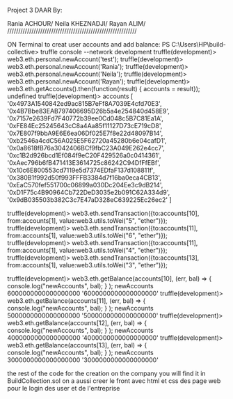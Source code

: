 Project 3 DAAR  By:

Rania ACHOUR/
Neila KHEZNADJI/
Rayan ALIM/
///////////////////////////////////////////////////////////







ON Terminal to creat user accounts and add balance:
PS C:\Users\HP\build-collective> truffle console --network development 
truffle(development)> web3.eth.personal.newAccount('test');
truffle(development)> web3.eth.personal.newAccount('Rania');
truffle(development)> web3.eth.personal.newAccount('Neila');
truffle(development)> web3.eth.personal.newAccount('Rayan');
truffle(development)> web3.eth.getAccounts().then(function(result) { accounts = result});
undefined
truffle(development)> accounts
[
  '0x4973A1540842ed9ac815B7eFf8A7039E4cfd70E3',
  '0x4B7Bbe83EAB797406695D26b5a4e254840d458E9',
  '0x7157e2639Fd7F40772b39ee0Cd048c5B7C81Ea1A',
  '0xFE84Ec25245643cC8a4Aa85f11127D73cE719cD8',
  '0x7E807f9bbA9E6E6ea06Df025E7f8e22d48097B14',
  '0xb2546a4cdC56A025E5F62720a45280b6e04cafD1',
  '0x0a8618fB76a3042406BCf9fbC23A049E262e4cc7',
  '0xc1B2d926bcd1Ef084f9eC20F429526a0c0414361',
  '0xAec796b6fB471413E3614725c86242C94DfFfEBf',
  '0x10c6E800553cd7119e5d7374EDfaF137d108811f',
  '0x380B1f992d50f993FFFB3384d7f16ba0eca4CB13',
  '0xEaC570fef551700c06899a030Dc204Ee3c9dB214',
  '0xD1F75c4B90964Cb722DeD3035e2b091C62A334d9',
  '0x9dB035503b382C3c7E47aD328eC639225Ec26ec2'
]


truffle(development)> web3.eth.sendTransaction({to:accounts[10], from:accounts[1], value:web3.utils.toWei("5", "ether")});
truffle(development)> web3.eth.sendTransaction({to:accounts[11], from:accounts[1], value:web3.utils.toWei("6", "ether")});
truffle(development)> web3.eth.sendTransaction({to:accounts[11], from:accounts[1], value:web3.utils.toWei("4", "ether")});
truffle(development)> web3.eth.sendTransaction({to:accounts[13], from:accounts[1], value:web3.utils.toWei("3", "ether")});


truffle(development)> web3.eth.getBalance(accounts[10], (err, bal) => { console.log("newAccounts", bal); } );
newAccounts 6000000000000000000
'6000000000000000000'
truffle(development)> web3.eth.getBalance(accounts[11], (err, bal) => { console.log("newAccounts", bal); } );
newAccounts 5000000000000000000
'5000000000000000000'
truffle(development)> web3.eth.getBalance(accounts[12], (err, bal) => { console.log("newAccounts", bal); } );
newAccounts 4000000000000000000
'4000000000000000000'
truffle(development)> web3.eth.getBalance(accounts[13], (err, bal) => { console.log("newAccounts", bal); } );
newAccounts 3000000000000000000
'3000000000000000000'


the rest of the code for the creation on the company you will find it in BuildCollection.sol
on a aussi creer le front avec html et css des page web pour le login des user et de l'entreprise
